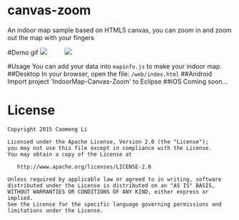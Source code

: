 # canvas-zoom
An indoor map sample based on HTML5 canvas, you can zoom in and zoom out the map with your fingers

#Demo gif
![](https://github.com/licaomeng/canvas-zoom/blob/master/demo1.gif)&nbsp;&nbsp;&nbsp;&nbsp;&nbsp;&nbsp;&nbsp;&nbsp;&nbsp;
![](https://github.com/licaomeng/canvas-zoom/blob/master/demo2.gif)

#Usage
You can add your data into ```mapinfo.js``` to make your indoor map.
##Desktop
In your browser, open the file: ```/web/index.html```
##Android
Import project 'IndoorMap-Canvas-Zoom' to Eclipse
##iOS
Coming soon...

License
=======

    Copyright 2015 Caomeng Li

    Licensed under the Apache License, Version 2.0 (the "License");
    you may not use this file except in compliance with the License.
    You may obtain a copy of the License at

       http://www.apache.org/licenses/LICENSE-2.0

    Unless required by applicable law or agreed to in writing, software
    distributed under the License is distributed on an "AS IS" BASIS,
    WITHOUT WARRANTIES OR CONDITIONS OF ANY KIND, either express or implied.
    See the License for the specific language governing permissions and
    limitations under the License.
